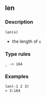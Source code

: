 ## len

### Description

`len(x)`

- the length of `x`

### Type rules

```
_ -> i64
```

### Examples

```
len(-1 2 3)
> 3:i64
```
